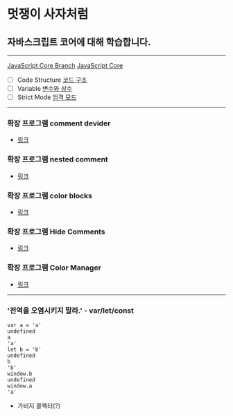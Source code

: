# 멋쟁이 사자처럼
## 자바스크립트 코어에 대해 학습합니다.

---

[JavaScript Core Branch](https://github.com/s-ja/core_js)
[JavaScript Core ](https://productive-printer-b81.notion.site/JavaScript-0d9b4ab4adea4c7980f41a2aa68f4424)

- [ ] Code Structure [코드 구조](https://ko.javascript.info/structure)
- [ ] Variable [변수와 상수](https://ko.javascript.info/variables)
- [ ] Strict Mode [엄격 모드](https://ko.javascript.info/strict-mode)

---

### 확장 프로그램 comment devider
- [링크](https://marketplace.visualstudio.com/items?itemName=stackbreak.comment-divider)
### 확장 프로그램 nested comment
- [링크](https://marketplace.visualstudio.com/items?itemName=stackbreak.comment-divider)
### 확장 프로그램 color blocks
- [링크](https://marketplace.visualstudio.com/items?itemName=zimonitrome.color-blocks)
### 확장 프로그램 Hide Comments
- [링크](https://marketplace.visualstudio.com/items?itemName=eliostruyf.vscode-hide-comments)

### 확장 프로그램 Color Manager
- [링크](https://marketplace.visualstudio.com/items?itemName=RoyAction.color-manager)

---
### '전역을 오염시키지 말라.' - var/let/const

```
var a = 'a'
undefined
a
'a'
let b = 'b'
undefined
b
'b'
window.b
undefined
window.a
'a'
```

- 가비지 콜렉터(?)
